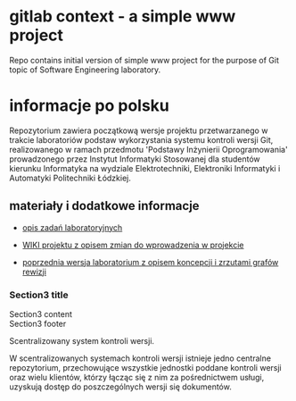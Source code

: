 # gitlab context - a simple www project 

Repo contains initial version of simple www project for the purpose of Git topic of Software Engineering laboratory.

# informacje po polsku

Repozytorium zawiera początkową wersje projektu przetwarzanego w trakcie laboratoriów podstaw wykorzystania systemu kontroli wersji Git, realizowanego w ramach przedmotu 'Podstawy Inżynierii Oprogramowania' prowadzonego przez Instytut Informatyki Stosowanej dla studentów kierunku Informatyka na wydziale Elektrotechniki, Elektroniki Informatyki i Automatyki Politechniki Łódzkiej.

## materiały i dodatkowe informacje

- [opis zadań laboratoryjnych](https://docs.google.com/document/d/e/2PACX-1vQz9Vasa7JN1QCsjb3D0DPibND4AIwSRazTbU26tQmFMr9sk1bTYXJm80o_zjNZc_DzIAc-wfu1UESG/pub)
- [WIKI projektu z opisem zmian do wprowadzenia w projekcie](https://github.com/iis-io-team/gitlab_www_project/wiki)

- [poprzednia wersja laboratorium z opisem koncepcji i zrzutami grafów rewizji](https://github.com/radamus/gitlab)

 <section id="section3" class="panel panel-default">
        <div class="panel-heading">
            <h3 class="panel-title">Section3 title</h3>
        </div>
        <div class="panel-body">
            Section3 content
        </div>
        <footer class="panel-footer">
            Section3 footer
        </footer>
    </section>


Scentralizowany system kontroli wersji.


W scentralizowanych systemach kontroli wersji istnieje jedno centralne repozytorium, przechowujące wszystkie jednostki poddane kontroli wersji oraz wielu klientów, którzy łącząc się z nim za pośrednictwem usługi, uzyskują dostęp do poszczególnych wersji się dokumentów.
